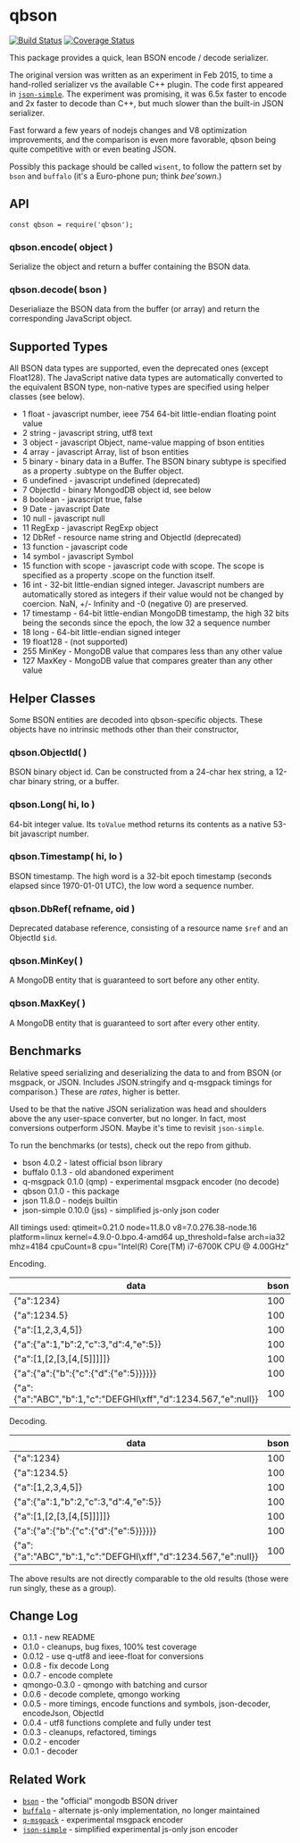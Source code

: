 qbson
=====
[![Build Status](https://api.travis-ci.org/andrasq/node-qbson.svg?branch=master)](https://travis-ci.org/andrasq/node-qbson?branch=master)
[![Coverage Status](https://coveralls.io/repos/github/andrasq/node-qbson/badge.svg?branch=master)](https://coveralls.io/github/andrasq/node-qbson?branch=master)

This package provides a quick, lean BSON encode / decode serializer.

The original version was written as an experiment in Feb 2015, to time a hand-rolled
serializer vs the available C++ plugin.  The code first appeared in
[`json-simple`](https://github.com/andrasq/node-json-simple).  The experiment was promising,
it was 6.5x faster to encode and 2x faster to decode than C++, but much slower than the
built-in JSON serializer.

Fast forward a few years of nodejs changes and V8 optimization improvements, and the
comparison is even more favorable, qbson being quite competitive with or even beating JSON.

Possibly this package should be called `wisent`, to follow the pattern set by `bson` and
`buffalo` (it's a Euro-phone pun; think _bee'sown_.)


API
---

    const qbson = require('qbson');

### qbson.encode( object )

Serialize the object and return a buffer containing the BSON data.

### qbson.decode( bson )

Deserialiaze the BSON data from the buffer (or array) and return the corresponding
JavaScript object.


Supported Types
---------------

All BSON data types are supported, even the deprecated ones (except Float128).  The
JavaScript native data types are automatically converted to the equivalent BSON type,
non-native types are specified using helper classes (see below).

- 1 float - javascript number, ieee 754 64-bit little-endian floating point value
- 2 string - javascript string, utf8 text
- 3 object - javascript Object, name-value mapping of bson entities
- 4 array - javascript Array, list of bson entities
- 5 binary - binary data in a Buffer.  The BSON binary subtype is specified as a
    property .subtype on the Buffer object.
- 6 undefined - javascript undefined (deprecated)
- 7 ObjectId - binary MongodDB object id, see below
- 8 boolean - javascript true, false
- 9 Date - javascript Date
- 10 null - javascript null
- 11 RegExp - javascript RegExp object
- 12 DbRef - resource name string and ObjectId (deprecated)
- 13 function - javascript code
- 14 symbol - javascript Symbol
- 15 function with scope - javascript code with scope.  The scope is specified
     as a property .scope on the function itself.
- 16 int - 32-bit little-endian signed integer.  Javascript numbers are
     automatically stored as integers if their value would not be changed by
     coercion.  NaN, +/- Infinity and -0 (negative 0) are preserved.
- 17 timestamp - 64-bit little-endian MongoDB timestamp, the high 32 bits being
     the seconds since the epoch, the low 32 a sequence number
- 18 long - 64-bit little-endian signed integer
- 19 float128 - (not supported)
- 255 MinKey - MongoDB value that compares less than any other value
- 127 MaxKey - MongoDB value that compares greater than any other value


Helper Classes
--------------

Some BSON entities are decoded into qbson-specific objects.  These objects have no intrinsic
methods other than their constructor,

### qbson.ObjectId( )

BSON binary object id.  Can be constructed from a 24-char hex string, a 12-char binary
string, or a buffer.

### qbson.Long( hi, lo )

64-bit integer value.  Its `toValue` method returns its contents as a native 53-bit
javascript number.

### qbson.Timestamp( hi, lo )

BSON timestamp.  The high word is a 32-bit epoch timestamp (seconds elapsed since 1970-01-01 UTC),
the low word a sequence number.

### qbson.DbRef( refname, oid )

Deprecated database reference, consisting of a resource name `$ref` and an ObjectId `$id`.

### qbson.MinKey( )

A MongoDB entity that is guaranteed to sort before any other entity.

### qbson.MaxKey( )

A MongoDB entity that is guaranteed to sort after every other entity.


Benchmarks
----------

Relative speed serializing and deserializing the data to and from BSON (or msgpack, or JSON.
Includes JSON.stringify and q-msgpack timings for comparison.)  These are _rates_, higher is
better.

Used to be that the native JSON serialization was head and shoulders above the any
user-space converter, but no longer.  In fact, most conversions outperform JSON.  Maybe it's
time to revisit `json-simple`.

To run the benchmarks (or tests), check out the repo from github.

- bson 4.0.2 - latest official bson library
- buffalo 0.1.3 - old abandoned experiment
- q-msgpack 0.1.0 (qmp) - experimental msgpack encoder (no decode)
- qbson 0.1.0 - this package
- json 11.8.0 - nodejs builtin
- json-simple 0.10.0 (jss) - simplified js-only json coder

All timings used:
qtimeit=0.21.0 node=11.8.0 v8=7.0.276.38-node.16 platform=linux kernel=4.9.0-0.bpo.4-amd64 up_threshold=false
arch=ia32 mhz=4184 cpuCount=8 cpu="Intel(R) Core(TM) i7-6700K CPU @ 4.00GHz"

Encoding.

| data                    | bson | buffalo | qmp | qbson | json | jss |
|-------------------------|------|--------:|---:|------:|-----:|-----:|
| {"a":1234}                                                     | 100 | 121 | 142 | 368 | 125 | 215 |
| {"a":1234.5}                                                   | 100 | 116 | 164 | 454 | 112 | 242 |
| {"a":[1,2,3,4,5]}                                              | 100 |  87 | 248 | 366 | 226 | 253 |
| {"a":{"a":1,"b":2,"c":3,"d":4,"e":5}}                          | 100 | 103 | 188 | 541 | 172 | 211 |
| {"a":[1,[2,[3,[4,[5]]]]]}                                      | 100 |  84 | 256 | 412 | 229 | 333 |
| {"a":{"a":{"b":{"c":{"d":{"e":5}}}}}}                          | 100 | 131 | 208 | 438 | 194 | 292 |
| {"a":{"a":"ABC","b":1,"c":"DEFGHI\xff","d":1234.567,"e":null}} | 100 |  94 | 225 | 370 | 173 | 207 |


Decoding.

| data                    | bson | buffalo | qmp | qbson | json | jss |
|-------------------------|------|--------:|----:|------:|-----:|----:|
| {"a":1234}                                                     | 100 | 136 | - | 421 |  61 | 132 |
| {"a":1234.5}                                                   | 100 | 130 | - | 504 |  40 |  85 |
| {"a":[1,2,3,4,5]}                                              | 100 |  65 | - | 196 | 123 | 258 |
| {"a":{"a":1,"b":2,"c":3,"d":4,"e":5}}                          | 100 | 124 | - | 489 | 131 | 184 |
| {"a":[1,[2,[3,[4,[5]]]]]}                                      | 100 |  89 | - | 505 | 151 | 453 |
| {"a":{"a":{"b":{"c":{"d":{"e":5}}}}}}                          | 100 | 130 | - | 415 |  86 | 240 |
| {"a":{"a":"ABC","b":1,"c":"DEFGHI\xff","d":1234.567,"e":null}} | 100 | 123 | - | 358 | 132 | 180 |


The above results are not directly comparable to the old results (those were run singly, these
as a group).


Change Log
----------

- 0.1.1 - new README
- 0.1.0 - cleanups, bug fixes, 100% test coverage
- 0.0.12 - use q-utf8 and ieee-float for conversions
- 0.0.8 - fix decode Long
- 0.0.7 - encode complete
- qmongo-0.3.0 - qmongo with batching and cursor
- 0.0.6 - decode complete, qmongo working
- 0.0.5 - more timings, encode functions and symbols, json-decoder, encodeJson, ObjectId
- 0.0.4 - utf8 functions complete and fully under test
- 0.0.3 - cleanups, refactored, timings
- 0.0.2 - encoder
- 0.0.1 - decoder


Related Work
------------

- [`bson`](https://github.com/mongodb/js-bson) - the "official" mongodb BSON driver
- [`buffalo`](https://github.com/marcello3d/node-buffalo) - alternate js-only implementation, no longer maintained
- [`q-msgpack`](https://github.com/andrasq/node-q-msgpack) - experimental msgpack encoder
- [`json-simple`](https://github.com/andrasq/node-json-simple) - simplified experimental js-only json encoder
